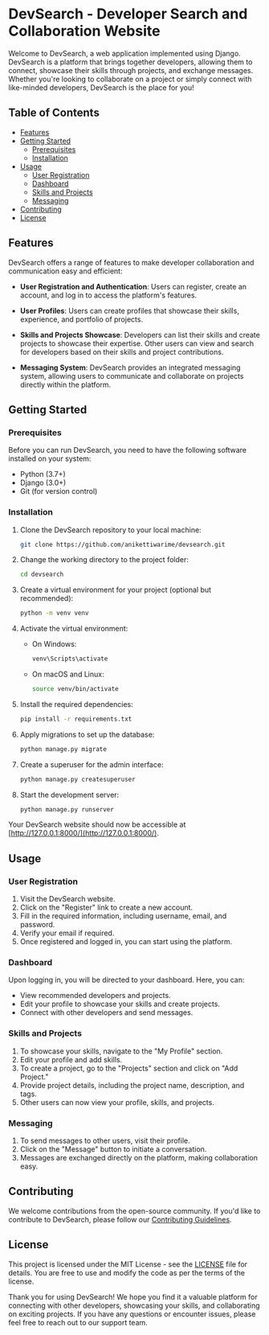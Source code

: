# DevSearch - Developer Search and Collaboration Website

Welcome to DevSearch, a web application implemented using Django. DevSearch is a platform that brings together developers, allowing them to connect, showcase their skills through projects, and exchange messages. Whether you're looking to collaborate on a project or simply connect with like-minded developers, DevSearch is the place for you!

## Table of Contents

- [Features](#features)
- [Getting Started](#getting-started)
  - [Prerequisites](#prerequisites)
  - [Installation](#installation)
- [Usage](#usage)
  - [User Registration](#user-registration)
  - [Dashboard](#dashboard)
  - [Skills and Projects](#skills-and-projects)
  - [Messaging](#messaging)
- [Contributing](#contributing)
- [License](#license)

## Features

DevSearch offers a range of features to make developer collaboration and communication easy and efficient:

- **User Registration and Authentication**: Users can register, create an account, and log in to access the platform's features.

- **User Profiles**: Users can create profiles that showcase their skills, experience, and portfolio of projects.

- **Skills and Projects Showcase**: Developers can list their skills and create projects to showcase their expertise. Other users can view and search for developers based on their skills and project contributions.

- **Messaging System**: DevSearch provides an integrated messaging system, allowing users to communicate and collaborate on projects directly within the platform.

## Getting Started

### Prerequisites

Before you can run DevSearch, you need to have the following software installed on your system:

- Python (3.7+)
- Django (3.0+)
- Git (for version control)

### Installation

1. Clone the DevSearch repository to your local machine:

   ```bash
   git clone https://github.com/anikettiwarime/devsearch.git
   ```

2. Change the working directory to the project folder:

   ```bash
   cd devsearch
   ```

3. Create a virtual environment for your project (optional but recommended):

   ```bash
   python -m venv venv
   ```

4. Activate the virtual environment:

   - On Windows:

     ```bash
     venv\Scripts\activate
     ```

   - On macOS and Linux:

     ```bash
     source venv/bin/activate
     ```

5. Install the required dependencies:

   ```bash
   pip install -r requirements.txt
   ```

6. Apply migrations to set up the database:

   ```bash
   python manage.py migrate
   ```

7. Create a superuser for the admin interface:

   ```bash
   python manage.py createsuperuser
   ```

8. Start the development server:

   ```bash
   python manage.py runserver
   ```

Your DevSearch website should now be accessible at [http://127.0.0.1:8000/](http://127.0.0.1:8000/).

## Usage

### User Registration

1. Visit the DevSearch website.
2. Click on the "Register" link to create a new account.
3. Fill in the required information, including username, email, and password.
4. Verify your email if required.
5. Once registered and logged in, you can start using the platform.

### Dashboard

Upon logging in, you will be directed to your dashboard. Here, you can:

- View recommended developers and projects.
- Edit your profile to showcase your skills and create projects.
- Connect with other developers and send messages.

### Skills and Projects

1. To showcase your skills, navigate to the "My Profile" section.
2. Edit your profile and add skills.
3. To create a project, go to the "Projects" section and click on "Add Project."
4. Provide project details, including the project name, description, and tags.
5. Other users can now view your profile, skills, and projects.

### Messaging

1. To send messages to other users, visit their profile.
2. Click on the "Message" button to initiate a conversation.
3. Messages are exchanged directly on the platform, making collaboration easy.

## Contributing

We welcome contributions from the open-source community. If you'd like to contribute to DevSearch, please follow our [Contributing Guidelines](CONTRIBUTING.md).

## License

This project is licensed under the MIT License - see the [LICENSE](LICENSE) file for details. You are free to use and modify the code as per the terms of the license.

Thank you for using DevSearch! We hope you find it a valuable platform for connecting with other developers, showcasing your skills, and collaborating on exciting projects. If you have any questions or encounter issues, please feel free to reach out to our support team.
